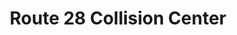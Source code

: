 ---
title: "Route 28 Collision Center"
url: /west-bridgewater/route-28-collision-center/
shop: car repair
---